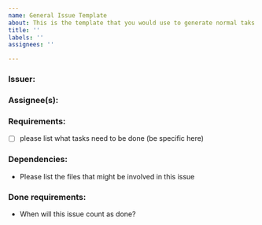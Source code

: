 ```yaml
---
name: General Issue Template
about: This is the template that you would use to generate normal taks
title: ''
labels: ''
assignees: ''

---
```


### Issuer:

### Assignee(s):

### Requirements:
- [ ] please list what tasks need to be done (be specific here)

### Dependencies:
- Please list the files that might be involved in this issue

### Done requirements:
- When will this issue count as done?
